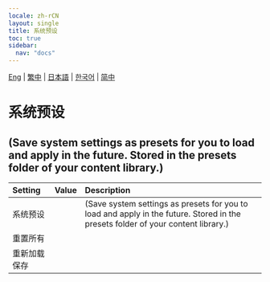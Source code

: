 ```yaml
---
locale: zh-rCN
layout: single
title: 系统预设
toc: true
sidebar:
  nav: "docs"
---
```

[Eng](/dancexr/menu/2025.4/scene/system_presets.md) | [繁中](/tw/dancexr/menu/2025.4/scene/system_presets.md) | [日本語](/jp/dancexr/menu/2025.4/scene/system_presets.md) | [한국어](/kr/dancexr/menu/2025.4/scene/system_presets.md) | [简中](/zh/dancexr/menu/2025.4/scene/system_presets.md)
# 系统预设
## (Save system settings as presets for you to load and apply in the future. Stored in the presets folder of your content library.)
| Setting | Value | Description |
| :--- | --- | :--- |
| 系统预设 || (Save system settings as presets for you to load and apply in the future. Stored in the presets folder of your content library.)
| 重置所有 || 
| 重新加载保存 || 
